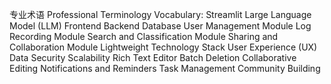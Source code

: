 专业术语
Professional Terminology Vocabulary:
Streamlit
Large Language Model (LLM)
Frontend
Backend
Database
User Management Module
Log Recording Module
Search and Classification Module
Sharing and Collaboration Module
Lightweight Technology Stack
User Experience (UX)
Data Security
Scalability
Rich Text Editor
Batch Deletion
Collaborative Editing
Notifications and Reminders
Task Management
Community Building
